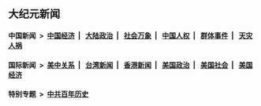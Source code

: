 ## 大纪元新闻

#### 中国新闻 &nbsp;>&nbsp; [中国经济](indexes/ncid283/README.md?08090045) &nbsp;| &nbsp; [大陆政治](indexes/ncid277/README.md?08090045) &nbsp;| &nbsp; [社会万象](indexes/ncid282/README.md?08090045) &nbsp;| &nbsp; [中国人权](indexes/ncid278/README.md?08090045) &nbsp;| &nbsp; [群体事件](indexes/ncid279/README.md?08090045) &nbsp;| &nbsp; [天灾人祸](indexes/ncid280/README.md?08090045)

#### 国际新闻 &nbsp;>&nbsp; [美中关系](indexes/nf1412576/README.md?08090045) &nbsp;| &nbsp; [台湾新闻](indexes/ncid1349361/README.md?08090045) &nbsp;| &nbsp; [香港新闻](indexes/ncid1349362/README.md?08090045) &nbsp;| &nbsp; [美国政治](indexes/ncid1078159/README.md?08090045) &nbsp;| &nbsp; [美国社会](indexes/ncid1078160/README.md?08090045) &nbsp;| &nbsp; [美国经济](indexes/ncid1078158/README.md?08090045)

#### 特别专题 &nbsp;>&nbsp; [中共百年历史](https://github.com/easy2view/epoch-special/blob/master/README.md?08090045)  
